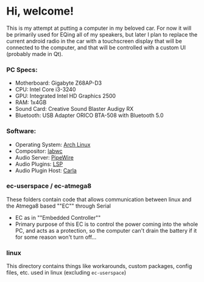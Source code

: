 # Hi, welcome!
This is my attempt at putting a computer in my beloved car. For now it will be primarily used for EQing all of my speakers, but later I plan to replace the current android radio in the car with a touchscreen display that will be connected to the computer, and that will be controlled with a custom UI (probably made in Qt).

### PC Specs:
- Motherboard: Gigabyte Z68AP-D3
- CPU: Intel Core i3-3240
- GPU: Integrated Intel HD Graphics 2500
- RAM: 1x4GB
- Sound Card: Creative Sound Blaster Audigy RX
- Bluetooth: USB Adapter ORICO BTA-508 with Bluetooth 5.0

### Software:
- Operating System: [Arch Linux](https://archlinux.org/)
- Compositor: [labwc](https://github.com/labwc/labwc)
- Audio Server: [PipeWire](https://pipewire.org/)
- Audio Plugins: [LSP](https://lsp-plug.in/)
- Audio Plugin Host: [Carla](https://kx.studio/Applications:Carla)

### ec-userspace / ec-atmega8
These folders contain code that allows communication between linux and the Atmega8 based ""EC"" through Serial

- EC as in ""Embedded Controller""
- Primary purpose of this EC is to control the power coming into the whole PC, and acts as a protection, so the computer can't drain the battery if it for some reason won't turn off...

### linux
This directory contains things like workarounds, custom packages, config files, etc. used in linux (excluding `ec-userspace`)